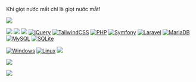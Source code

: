 Khi giọt nước mắt chỉ là giọt nước mắt!

<!-- https://github.com/inttter/md-badges -->

![](https://img.shields.io/badge/Docker-000?style=for-the-badge&logo=docker)

![](https://img.shields.io/badge/HTML-000?style=for-the-badge&logo=html5)
![](https://img.shields.io/badge/CSS-000?style=for-the-badge&logo=css3)
![](https://img.shields.io/badge/Javascript-000?style=for-the-badge&logo=javascript)
[![jQuery](https://img.shields.io/badge/jQuery-0769AD?style=for-the-badge&logo=jquery&logoColor=fff)](#)
[![TailwindCSS](https://img.shields.io/badge/Tailwind%20CSS-%2338B2AC.svg?style=for-the-badge&logo=tailwind-css&logoColor=white)](#)
[![PHP](https://img.shields.io/badge/php-%23777BB4.svg?style=for-the-badge&logo=php&logoColor=white)](#)
[![Symfony](https://img.shields.io/badge/Symfony-black?style=for-the-badge&logo=symfony)](#)
[![Laravel](https://img.shields.io/badge/Laravel-%23FF2D20.svg?style=for-the-badge&logo=laravel&logoColor=white)](#)
[![MariaDB](https://img.shields.io/badge/MariaDB-003545?style=for-the-badge&logo=mariadb&logoColor=white)](#)
[![MySQL](https://img.shields.io/badge/MySQL-4479A1?style=for-the-badge&logo=mysql&logoColor=fff)](#)
[![SQLite](https://img.shields.io/badge/SQLite-%2307405e.svg?style=for-the-badge&logo=sqlite&logoColor=white)](#)

[![Windows](https://custom-icon-badges.demolab.com/badge/Windows-0078D6?style=for-the-badge&logo=windows11&logoColor=white)](#)
[![Linux](https://img.shields.io/badge/Linux-FCC624?style=for-the-badge&logo=linux&logoColor=black)](#)
![](https://img.shields.io/badge/Termux-000?style=for-the-badge&logo=android)

![](https://img.shields.io/badge/Neovim-57A143?style=for-the-badge&logo=neovim&logoColor=fff)

![](https://img.shields.io/badge/WordPress-%2321759B.svg?style=for-the-badge&logo=wordpress&logoColor=white)
